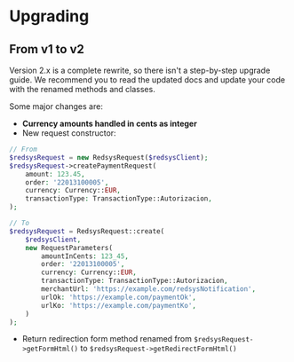 # Upgrading

## From v1 to v2

Version 2.x is a complete rewrite, so there isn't a step-by-step upgrade guide. We recommend you to read the updated docs
and update your code with the renamed methods and classes.

Some major changes are:

- **Currency amounts handled in cents as integer**
- New request constructor:
```php
// From
$redsysRequest = new RedsysRequest($redsysClient);
$redsysRequest->createPaymentRequest(
    amount: 123.45,
    order: '22013100005',
    currency: Currency::EUR,
    transactionType: TransactionType::Autorizacion,
);

// To
$redsysRequest = RedsysRequest::create(
    $redsysClient,
    new RequestParameters(
        amountInCents: 123_45,
        order: '22013100005',
        currency: Currency::EUR,
        transactionType: TransactionType::Autorizacion,
        merchantUrl: 'https://example.com/redsysNotification',
        urlOk: 'https://example.com/paymentOk',
        urlKo: 'https://example.com/paymentKo',
    )
);
```
- Return redirection form method renamed from `$redsysRequest->getFormHtml()` to `$redsysRequest->getRedirectFormHtml()`

